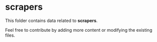 # scrapers

This folder contains data related to **scrapers**.

Feel free to contribute by adding more content or modifying the existing files.
